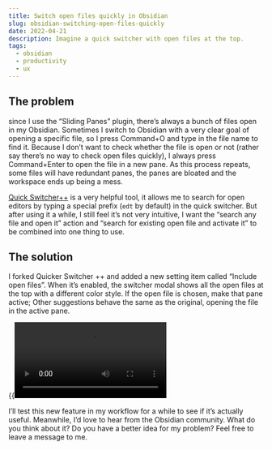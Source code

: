 ```yaml
---
title: Switch open files quickly in Obsidian
slug: obsidian-switching-open-files-quickly
date: 2022-04-21
description: Imagine a quick switcher with open files at the top.
tags:
  - obsidian
  - productivity
  - ux
---
```


## The problem

since I use the “Sliding Panes” plugin, there’s always a bunch of files open in my Obsidian. Sometimes I switch to Obsidian with a very clear goal of opening a specific file, so I press Command+O and type in the file name to find it. Because I don’t want to check whether the file is open or not (rather say there’s no way to check open files quickly), I always press Command+Enter to open the file in a new pane. As this process repeats, some files will have redundant panes, the panes are bloated and the workspace ends up being a mess.

[Quick Switcher++](https://github.com/darlal/obsidian-switcher-plus) is a very helpful tool, it allows me to search for open editors by typing a special prefix (`edt` by default) in the quick switcher. But after using it a while, I still feel it’s not very intuitive, I want the “search any file and open it” action and “search for existing open file and activate it” to be combined into one thing to use.

## The solution

I forked Quicker Switcher ++ and added a new setting item called “Include open files”. When it’s enabled, the switcher modal shows all the open files at the top with a different color style. If the open file is chosen, make that pane active; Other suggestions behave the same as the original, opening the file in the active pane.

{{<video src="https://i.imgur.com/bGLcQKl.mp4">}}

I’ll test this new feature in my workflow for a while to see if it’s actually useful. Meanwhile, I’d love to hear from the Obsidian community. What do you think about it? Do you have a better idea for my problem? Feel free to leave a message to me.